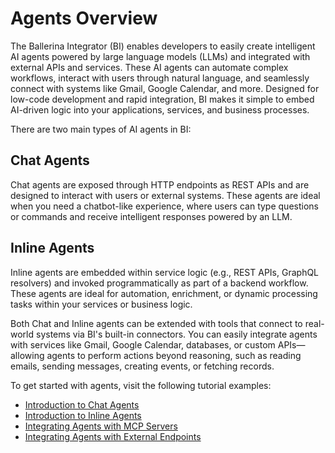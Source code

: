 # Agents Overview

The Ballerina Integrator (BI) enables developers to easily create intelligent AI agents powered by large language models (LLMs) and integrated with external APIs and services. These AI agents can automate complex workflows, interact with users through natural language, and seamlessly connect with systems like Gmail, Google Calendar, and more. Designed for low-code development and rapid integration, BI makes it simple to embed AI-driven logic into your applications, services, and business processes.

There are two main types of AI agents in BI:

## Chat Agents

Chat agents are exposed through HTTP endpoints as REST APIs and are designed to interact with users or external systems. These agents are ideal when you need a chatbot-like experience, where users can type questions or commands and receive intelligent responses powered by an LLM.

## Inline Agents

Inline agents are embedded within service logic (e.g., REST APIs, GraphQL resolvers) and invoked programmatically as part of a backend workflow. These agents are ideal for automation, enrichment, or dynamic processing tasks within your services or business logic.

Both Chat and Inline agents can be extended with tools that connect to real-world systems via BI's built-in connectors. You can easily integrate agents with services like Gmail, Google Calendar, databases, or custom APIs—allowing agents to perform actions beyond reasoning, such as reading emails, sending messages, creating events, or fetching records.

To get started with agents, visit the following tutorial examples:

* [Introduction to Chat Agents](/integration-guides/ai/agents/introduction-to-chat-agents/)
* [Introduction to Inline Agents](/integration-guides/ai/agents/introduction-to-inline-agents/)
* [Integrating Agents with MCP Servers](/integration-guides/ai/agents/integrating-agents-with-mcp-servers/)
* [Integrating Agents with External Endpoints](/integration-guides/ai/agents/integrating-agents-with-external-endpoints/)
